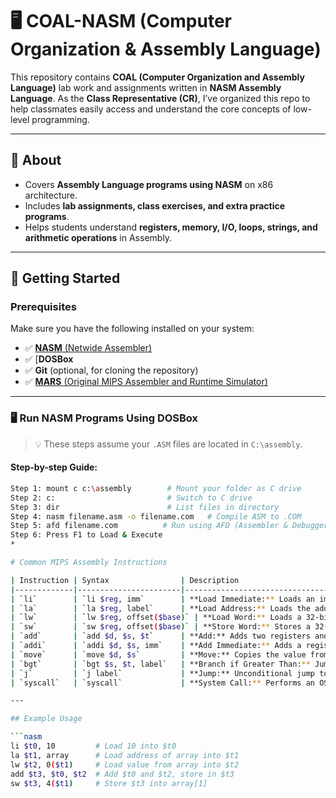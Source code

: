 # 🖥️ COAL-NASM (Computer Organization & Assembly Language)

This repository contains **COAL (Computer Organization and Assembly Language)** lab work and assignments written in **NASM Assembly Language**. As the **Class Representative (CR)**, I’ve organized this repo to help classmates easily access and understand the core concepts of low-level programming.

---

## 📌 About
- Covers **Assembly Language programs using NASM** on x86 architecture.
- Includes **lab assignments, class exercises, and extra practice programs**.
- Helps students understand **registers, memory, I/O, loops, strings, and arithmetic operations** in Assembly.

---

## 🚀 Getting Started

### Prerequisites
Make sure you have the following installed on your system:

- ✅ [**NASM** (Netwide Assembler)](https://www.nasm.us/)
- ✅ [**DOSBox** 
- ✅ **Git** (optional, for cloning the repository)
- ✅ [**MARS** (Original MIPS Assembler and Runtime Simulator)](https://github.com/dpetersanderson/MARS)
---

### 🖥️ Run NASM Programs Using DOSBox

> 💡 These steps assume your `.ASM` files are located in `C:\assembly`.

#### Step-by-step Guide:

```bash
Step 1: mount c c:\assembly        # Mount your folder as C drive
Step 2: c:                         # Switch to C drive
Step 3: dir                        # List files in directory
Step 4: nasm filename.asm -o filename.com   # Compile ASM to .COM
Step 5: afd filename.com          # Run using AFD (Assembler & Debugger), 
Step 6: Press F1 to Load & Execute
*

# Common MIPS Assembly Instructions

| Instruction | Syntax                | Description                                                                 |
|-------------|-----------------------|-----------------------------------------------------------------------------|
| `li`        | `li $reg, imm`        | **Load Immediate:** Loads an immediate (constant) value into a register.<br>Example: `li $t0, 5` puts 5 in `$t0`. |
| `la`        | `la $reg, label`      | **Load Address:** Loads the address of a label (variable or array) into a register.<br>Example: `la $t1, array` puts the address of `array` in `$t1`. |
| `lw`        | `lw $reg, offset($base)` | **Load Word:** Loads a 32-bit word from memory into a register.<br>Example: `lw $t2, 0($t1)` loads the word at address in `$t1` into `$t2`. |
| `sw`        | `sw $reg, offset($base)` | **Store Word:** Stores a 32-bit word from a register into memory.<br>Example: `sw $t2, 0($t1)` stores `$t2` at address in `$t1`. |
| `add`       | `add $d, $s, $t`      | **Add:** Adds two registers and stores the result in a third.<br>Example: `add $t0, $t1, $t2` sets `$t0 = $t1 + $t2`. |
| `addi`      | `addi $d, $s, imm`    | **Add Immediate:** Adds a register and an immediate value.<br>Example: `addi $t0, $t1, 1` sets `$t0 = $t1 + 1`. |
| `move`      | `move $d, $s`         | **Move:** Copies the value from one register to another.<br>Example: `move $a0, $t0` copies `$t0` to `$a0`. |
| `bgt`       | `bgt $s, $t, label`   | **Branch if Greater Than:** Jumps to label if `$s > $t`.<br>Example: `bgt $t0, $t1, end` jumps to `end` if `$t0 > $t1`. |
| `j`         | `j label`             | **Jump:** Unconditional jump to a label.<br>Example: `j loop` jumps to `loop`. |
| `syscall`   | `syscall`             | **System Call:** Performs an OS service (print, read, exit, etc.) based on value in `$v0`. |

---

## Example Usage

```nasm
li $t0, 10         # Load 10 into $t0
la $t1, array      # Load address of array into $t1
lw $t2, 0($t1)     # Load value from array into $t2
add $t3, $t0, $t2  # Add $t0 and $t2, store in $t3
sw $t3, 4($t1)     # Store $t3 into array[1]
```